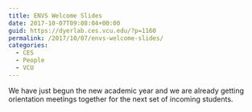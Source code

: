 ```yaml
---
title: ENVS Welcome Slides
date: 2017-10-07T09:08:04+00:00
guid: https://dyerlab.ces.vcu.edu/?p=1160
permalink: /2017/10/07/envs-welcome-slides/
categories:
  - CES
  - People
  - VCU
---
```

We have just begun the new academic year and we are already getting orientation meetings together for the next set of incoming students.
